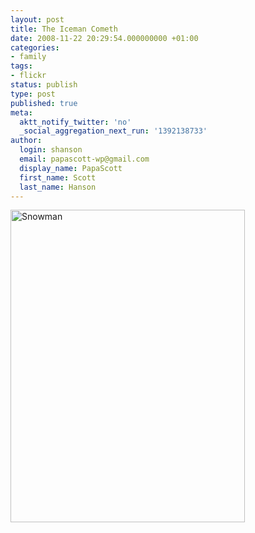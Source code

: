 ```yaml
---
layout: post
title: The Iceman Cometh
date: 2008-11-22 20:29:54.000000000 +01:00
categories:
- family
tags:
- flickr
status: publish
type: post
published: true
meta:
  aktt_notify_twitter: 'no'
  _social_aggregation_next_run: '1392138733'
author:
  login: shanson
  email: papascott-wp@gmail.com
  display_name: PapaScott
  first_name: Scott
  last_name: Hanson
---
```

<p><a href="http://www.flickr.com/photos/51035717986@N01/3050322133" title="View 'Snowman' on Flickr.com"><img src="4.static.flickr.com/3225/3050322133_e34c9e8f9a.jpg" alt="Snowman" border="0" width="375" height="500" /></a></p>
